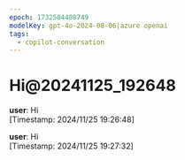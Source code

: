 ```yaml
---
epoch: 1732584408749
modelKey: gpt-4o-2024-08-06|azure openai
tags:
  - copilot-conversation
---
```


# Hi@20241125_192648

**user**: Hi  
[Timestamp: 2024/11/25 19:26:48]

**user**: Hi  
[Timestamp: 2024/11/25 19:27:32]
